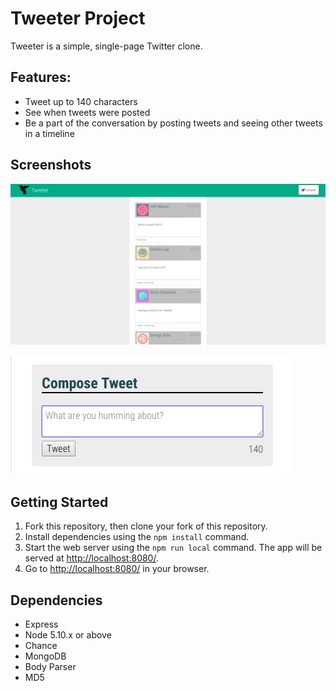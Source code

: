 # Tweeter Project

Tweeter is a simple, single-page Twitter clone.

## Features:
- Tweet up to 140 characters
- See when tweets were posted
- Be a part of the conversation by posting tweets and seeing other tweets in a timeline

## Screenshots
!["Screenshot of the Tweeter layout"](https://github.com/amilford87/tweeter/blob/master/docs/tweeter-layout.png?raw=true)

!["Compose your own tweets!"](https://github.com/amilford87/tweeter/blob/master/docs/tweeter-compose-tweet.png?raw=true)

## Getting Started

1. Fork this repository, then clone your fork of this repository.
2. Install dependencies using the `npm install` command.
3. Start the web server using the `npm run local` command. The app will be served at <http://localhost:8080/>.
4. Go to <http://localhost:8080/> in your browser.

## Dependencies

- Express
- Node 5.10.x or above
- Chance
- MongoDB
- Body Parser
- MD5
